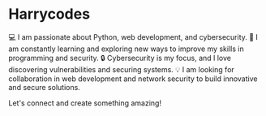 # Harrycodes
💻 I am passionate about Python, web development, and cybersecurity.
🚀 I am constantly learning and exploring new ways to improve my skills in programming and security.
🔒 Cybersecurity is my focus, and I love discovering vulnerabilities and securing systems.
💡 I am looking for collaboration in web development and network security to build innovative and secure solutions.

Let's connect and create something amazing!
